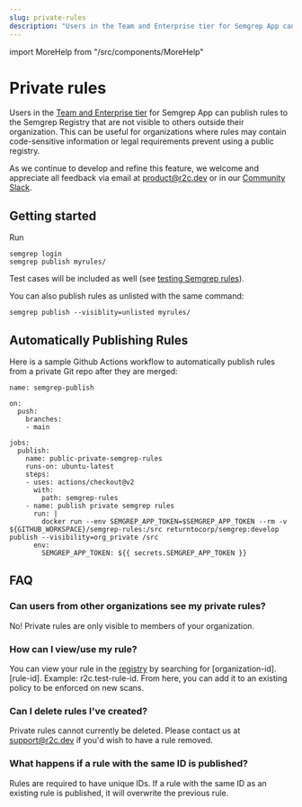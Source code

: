 ```yaml
---
slug: private-rules
description: "Users in the Team and Enterprise tier for Semgrep App can publish rules to the Semgrep Registry that are not visible to others outside their organization. This can be useful for organizations where rules may contain code-sensitive information or legal requirements prevent using a public registry."
---
```


import MoreHelp from "/src/components/MoreHelp"

# Private rules

Users in the [Team and Enterprise tier](https://semgrep.dev/pricing) for Semgrep App can publish rules to the Semgrep Registry that are not visible to others outside their organization. This can be useful for organizations where rules may contain code-sensitive information or legal requirements prevent using a public registry.

As we continue to develop and refine this feature, we welcome and appreciate all feedback via email at [product@r2c.dev](mailto:product@r2c.dev) or in our [Community Slack](https://r2c.dev/slack).

## Getting started

Run 

```
semgrep login
semgrep publish myrules/
```

Test cases will be included as well (see [testing Semgrep rules](../writing-rules/testing-rules)).

You can also publish rules as unlisted with the same command:

```
semgrep publish --visiblity=unlisted myrules/
```

## Automatically Publishing Rules

Here is a sample Github Actions workflow to automatically publish rules from a private Git repo after they are merged:

```
name: semgrep-publish

on:
  push:
    branches:
    - main

jobs:
  publish:
    name: public-private-semgrep-rules
    runs-on: ubuntu-latest
    steps:
    - uses: actions/checkout@v2
      with:
        path: semgrep-rules
    - name: publish private semgrep rules
      run: |
        docker run --env SEMGREP_APP_TOKEN=$SEMGREP_APP_TOKEN --rm -v ${GITHUB_WORKSPACE}/semgrep-rules:/src returntocorp/semgrep:develop publish --visibility=org_private /src
      env:
        SEMGREP_APP_TOKEN: ${{ secrets.SEMGREP_APP_TOKEN }}
```

## FAQ

### Can users from other organizations see my private rules?

No! Private rules are only visible to members of your organization.

### How can I view/use my rule?

You can view your rule in the [registry](https://semgrep.dev/r) by searching for [organization-id].[rule-id]. Example: r2c.test-rule-id. From here, you can add it to an existing policy to be enforced on new scans.

### Can I delete rules I've created?

Private rules cannot currently be deleted. Please contact us at [support@r2c.dev](mailto:support@r2c.dev?subject=Remove%20Private%20Rule) if you'd wish to have a rule removed.

### What happens if a rule with the same ID is published?

Rules are required to have unique IDs. If a rule with the same ID as an existing rule is published, it will overwrite the previous rule.

<MoreHelp />

